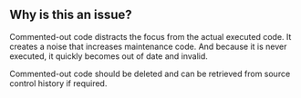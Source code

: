 ## Why is this an issue?
 
Commented-out code distracts the focus from the actual executed code. It creates a noise that increases maintenance code. And because it is never executed, it quickly becomes out of date and invalid.
 
Commented-out code should be deleted and can be retrieved from source control history if required.